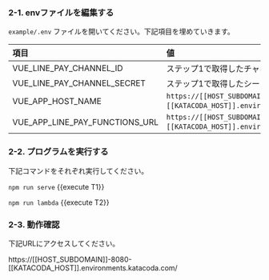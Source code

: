 ### 2-1. envファイルを編集する
`example/.env` ファイルを開いてください。下記項目を埋めていきます。

|項目|値|
|:--|:--|
|VUE_LINE_PAY_CHANNEL_ID| ステップ1で取得したチャネルID |
|VUE_LINE_PAY_CHANNEL_SECRET| ステップ1で取得したシークレットキー|
|VUE_APP_HOST_NAME| `https://[[HOST_SUBDOMAIN]]-8080-[[KATACODA_HOST]].environments.katacoda.com/`{{copy}} |
|VUE_APP_LINE_PAY_FUNCTIONS_URL| `https://[[HOST_SUBDOMAIN]]-9000-[[KATACODA_HOST]].environments.katacoda.com/.netlify/functions/pay`{{copy}}|

### 2-2. プログラムを実行する
下記コマンドをそれぞれ実行してください。

`npm run serve` {{execute T1}}

`npm run lambda` {{execute T2}}

### 2-3. 動作確認
下記URLにアクセスしてください。

https://[[HOST_SUBDOMAIN]]-8080-[[KATACODA_HOST]].environments.katacoda.com/

